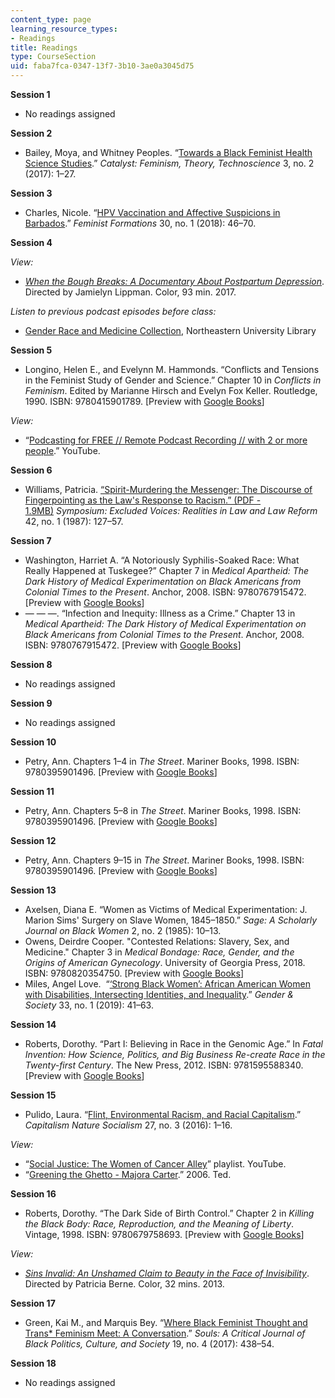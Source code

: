```yaml
---
content_type: page
learning_resource_types:
- Readings
title: Readings
type: CourseSection
uid: faba7fca-0347-13f7-3b10-3ae0a3045d75
---
```


****Session 1****

*   No readings assigned

**Session 2**

*   Bailey, Moya, and Whitney Peoples. “[Towards a Black Feminist Health Science Studies](https://catalystjournal.org/index.php/catalyst/article/view/28844/html_17).” _Catalyst: Feminism, Theory, Technoscience_ 3, no. 2 (2017): 1–27.

**Session 3**

*   Charles, Nicole. “[HPV Vaccination and Affective Suspicions in Barbados](https://muse.jhu.edu/article/692044).” _Feminist Formations_ 30, no. 1 (2018): 46–70.

**Session 4**

_View:_

*   _[When the Bough Breaks: A Documentary About Postpartum Depression](https://www.whentheboughbreaksfilm.com/#!/)_. Directed by Jamielyn Lippman. Color, 93 min. 2017.

_Listen to previous podcast episodes before class:_

*   [Gender Race and Medicine Collection](https://repository.library.northeastern.edu/collections/neu:cj82qp24x), Northeastern University Library

**Session 5**

*   Longino, Helen E., and Evelynn M. Hammonds. “Conflicts and Tensions in the Feminist Study of Gender and Science.” Chapter 10 in _Conflicts in Feminism_. Edited by Marianne Hirsch and Evelyn Fox Keller. Routledge, 1990. ISBN: ‎9780415901789. \[Preview with [Google Books](https://www.google.com/books/edition/Conflicts_in_Feminism/fqG9CgAAQBAJ?hl=en&gbpv=1)\]

_View:_

*   “[Podcasting for FREE // Remote Podcast Recording // with 2 or more people](https://www.youtube.com/watch?v=byWiXp2jlzE).” YouTube.

**Session 6**

*   Williams, Patricia. [“Spirit-Murdering the Messenger: The Discourse of Fingerpointing as the Law's Response to Racism.” (PDF - 1.9MB)](https://repository.law.miami.edu/cgi/viewcontent.cgi?article=2092&context=umlr&httpsredir=1&referer=) _Symposium: Excluded Voices: Realities in Law and Law Reform_ 42, no. 1 (1987): 127–57.

**Session 7**

*   Washington, Harriet A. “A Notoriously Syphilis-Soaked Race: What Really Happened at Tuskegee?” Chapter 7 in _Medical Apartheid: The Dark History of Medical Experimentation on Black Americans from Colonial Times to the Present_. Anchor, 2008. ISBN: ‎9780767915472. \[Preview with [Google Books](https://www.google.com/books/edition/Medical_Apartheid/apGhwRt6A7QC?hl=en&gbpv=1)\]
*   — — —. “Infection and Inequity: Illness as a Crime.” Chapter 13 in _Medical Apartheid: The Dark History of Medical Experimentation on Black Americans from Colonial Times to the Present_. Anchor, 2008. ISBN: ‎9780767915472. \[Preview with [Google Books](https://www.google.com/books/edition/Medical_Apartheid/apGhwRt6A7QC?hl=en&gbpv=1)\]

**Session 8**

*   No readings assigned

**Session 9**

*   No readings assigned

**Session 10**

*   Petry, Ann. Chapters 1–4 in _The Street_. Mariner Books, 1998. ISBN: ‎9780395901496. \[Preview with [Google Books](https://www.google.com/books/edition/The_Street/VZmPAAAAQBAJ?hl=en&gbpv=1)\]

**Session 11**

*   Petry, Ann. Chapters 5–8 in _The Street_. Mariner Books, 1998. ISBN: ‎9780395901496. \[Preview with [Google Books](https://www.google.com/books/edition/The_Street/VZmPAAAAQBAJ?hl=en&gbpv=1)\]

**Session 12**

*   Petry, Ann. Chapters 9–15 in _The Street_. Mariner Books, 1998. ISBN: ‎9780395901496. \[Preview with [Google Books](https://www.google.com/books/edition/The_Street/VZmPAAAAQBAJ?hl=en&gbpv=1)\]

**Session 13**

*   Axelsen, Diana E. “Women as Victims of Medical Experimentation: J. Marion Sims' Surgery on Slave Women, 1845–1850.” _Sage: A Scholarly Journal on Black Women_ 2, no. 2 (1985): 10–13.
*   Owens, Deirdre Cooper. "Contested Relations: Slavery, Sex, and Medicine." Chapter 3 in _Medical Bondage: Race, Gender, and the Origins of American Gynecology_. University of Georgia Press, 2018. ISBN: ‎9780820354750. \[Preview with [Google Books](https://www.google.com/books/edition/Medical_Bondage/ZyE6DwAAQBAJ?hl=en&gbpv=1)\]
*   Miles, Angel Love.  “[‘Strong Black Women’: African American Women with Disabilities, Intersecting Identities, and Inequality](https://journals.sagepub.com/doi/full/10.1177/0891243218814820).” _Gender & Society_ 33, no. 1 (2019): 41–63.

**Session 14**

*   Roberts, Dorothy. “Part I: Believing in Race in the Genomic Age.” In _Fatal Invention: How Science, Politics, and Big Business Re-create Race in the Twenty-first Century_. The New Press, 2012. ISBN: ‎9781595588340. \[Preview with [Google Books](https://www.google.com/books/edition/Fatal_Invention/yb7xxeSczFYC?hl=en&gbpv=1)\]

**Session 15**

*   Pulido, Laura. “[Flint, Environmental Racism, and Racial Capitalism](https://www.tandfonline.com/doi/full/10.1080/10455752.2016.1213013).” _Capitalism Nature Socialism_ 27, no. 3 (2016): 1–16.

_View:_

*   “[Social Justice: The Women of Cancer Alley](https://www.youtube.com/playlist?list=PL2zMrq22-Y2t5jbGmwYB1-o443Daya6e0)” playlist. YouTube.
*   “[Greening the Ghetto - Majora Carter](https://www.ted.com/talks/majora_carter_greening_the_ghetto/transcript?language=en).” 2006. Ted.

**Session 16**

*   Roberts, Dorothy. “The Dark Side of Birth Control.” Chapter 2 in _Killing the Black Body: Race, Reproduction, and the Meaning of Liberty_. Vintage, 1998. ISBN: ‎9780679758693. \[Preview with [Google Books](https://www.google.com/books/edition/Killing_the_Black_Body/nhfSAgAAQBAJ?hl=en&gbpv=1)\]

_View:_

*   _[Sins Invalid: An Unshamed Claim to Beauty in the Face of Invisibility](https://mit.kanopy.com/video/sins-invalid-unashamed-claim-beauty)_. Directed by Patricia Berne. Color, 32 mins. 2013.

**Session 17**

*   Green, Kai M., and Marquis Bey. “[Where Black Feminist Thought and Trans\* Feminism Meet: A Conversation](https://www.tandfonline.com/doi/full/10.1080/10999949.2018.1434365).” _Souls: A Critical Journal of Black Politics, Culture, and Society_ 19, no. 4 (2017): 438–54.

**Session 18**

*   No readings assigned